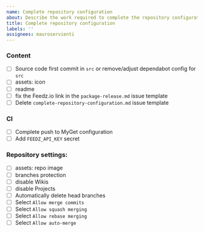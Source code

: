 ```yaml
---
name: Complete repository configuration
about: Describe the work required to complete the repository configuration
title: Complete repository configuration
labels: ''
assignees: mauroservienti
---
```


### Content

- [ ] Source code first commit in `src` or remove/adjust dependabot config for `src`
- [ ] assets: icon
- [ ] readme
- [ ] fix the Feedz.io link in the `package-release.md` issue template
- [ ] Delete `complete-repository-configuration.md` issue template

### CI

- [ ] Complete push to MyGet configuration
- [ ] Add `FEEDZ_API_KEY` secret

### Repository settings:

- [ ] assets: repo image
- [ ] branches protection
- [ ] disable Wikis
- [ ] disable Projects
- [ ] Automatically delete head branches
- [ ] Select `Allow merge commits`
- [ ] Select `Allow squash merging`
- [ ] Select `Allow rebase merging`
- [ ] Select `Allow auto-merge`
